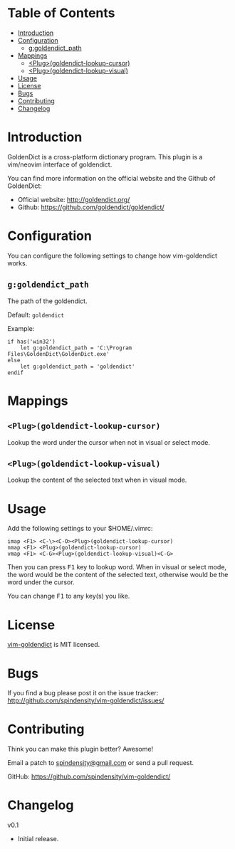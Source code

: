 Table of Contents
=================

* [Introduction](#introduction)
* [Configuration](#configuration)
  * [g:goldendict\_path](#ggoldendict_path)
* [Mappings](#mappings)
  * [&lt;Plug&gt;(goldendict\-lookup\-cursor)](#pluggoldendict-lookup-cursor)
  * [&lt;Plug&gt;(goldendict\-lookup\-visual)](#pluggoldendict-lookup-visual)
* [Usage](#usage)
* [License](#license)
* [Bugs](#bugs)
* [Contributing](#contributing)
* [Changelog](#changelog)

# Introduction

GoldenDict is a cross-platform dictionary program. This plugin is a vim/neovim
interface of goldendict.

You can find more information on the official website and the Github of
GoldenDict:
* Official website: http://goldendict.org/
* Github: https://github.com/goldendict/goldendict/

# Configuration

You can configure the following settings to change how vim-goldendict works.

## `g:goldendict_path`

The path of the goldendict.

Default: `goldendict`

Example:

```vim
if has('win32')
    let g:goldendict_path = 'C:\Program Files\GoldenDict\GoldenDict.exe'
else
    let g:goldendict_path = 'goldendict'
endif
```

# Mappings

## `<Plug>(goldendict-lookup-cursor)`

Lookup the word under the cursor when not in visual or select mode.

## `<Plug>(goldendict-lookup-visual)`

Lookup the content of the selected text when in visual mode.

# Usage

Add the following settings to your $HOME/.vimrc:

```vim
imap <F1> <C-\><C-O><Plug>(goldendict-lookup-cursor)
nmap <F1> <Plug>(goldendict-lookup-cursor)
vmap <F1> <C-G><Plug>(goldendict-lookup-visual)<C-G>
```

Then you can press <kbd>F1</kbd> key to lookup word. When in visual or select
mode, the word would be the content of the selected text, otherwise would be
the word under the cursor.

You can change <kbd>F1</kbd> to any key(s) you like.

# License

[vim-goldendict](https://github.com/spindensity/vim-goldendict/) is MIT licensed.

# Bugs

If you find a bug please post it on the issue tracker:
http://github.com/spindensity/vim-goldendict/issues/

# Contributing

Think you can make this plugin better?  Awesome!

Email a patch to spindensity@gmail.com or send a pull request.

GitHub: https://github.com/spindensity/vim-goldendict/

# Changelog

v0.1
* Initial release.
